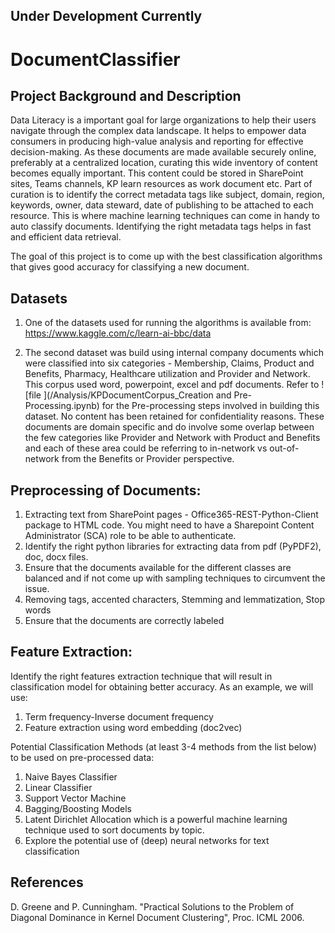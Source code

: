 ## Under Development Currently
# DocumentClassifier

## Project Background and Description

Data Literacy is a important goal for large organizations to help their users navigate through the complex data landscape. It helps to empower data consumers in producing high-value analysis and reporting for effective decision-making. As these documents are made available securely online, preferably at a centralized location, curating this wide inventory of content becomes equally important. This content could be stored in SharePoint sites, Teams channels, KP learn resources as work document etc. Part of curation is to identify the correct metadata tags like subject, domain, region, keywords, owner, data steward, date of publishing to be attached to each resource. This is where machine learning techniques can come in handy to auto classify documents. Identifying the right metadata tags helps in fast and efficient data retrieval.

The goal of this project is to come up with the best classification algorithms that gives good accuracy for classifying a new document.

## Datasets

1. One of the datasets used for running the algorithms is available from:
https://www.kaggle.com/c/learn-ai-bbc/data

1. The second dataset was build using internal company documents which were classified into six categories - Membership, Claims, Product and Benefits, Pharmacy, Healthcare utilization and Provider and Network. This corpus used word, powerpoint, excel and pdf documents. Refer to ![file ](/Analysis/KPDocumentCorpus_Creation and Pre-Processing.ipynb) for the Pre-processing steps involved in building this dataset. No content has been retained for confidentiality reasons. These documents are domain specific and do involve some overlap between the few categories like Provider and Network with Product and Benefits and each of these area could be referring to in-network vs out-of-network from the Benefits or Provider perspective. 

## Preprocessing of Documents:
1.	Extracting text from SharePoint pages - Office365-REST-Python-Client package to HTML code. You might need to have a Sharepoint Content Administrator (SCA) role to be able to authenticate.
2.	Identify the right python libraries for extracting data from pdf (PyPDF2), doc, docx files.
3.	Ensure that the documents available for the different classes are balanced and if not come up with sampling techniques to circumvent the issue. 
4.	Removing tags, accented characters, Stemming and lemmatization, Stop words
5.	Ensure that the documents are correctly labeled

## Feature Extraction:
Identify the right features extraction technique that will result in classification model for obtaining better accuracy. As an example, we will use:
1.	Term frequency-Inverse document frequency
2.	Feature extraction using word embedding (doc2vec)

Potential Classification Methods (at least 3-4 methods from the list below) to be used on pre-processed data:
1.	Naive Bayes Classifier
2.	Linear Classifier
3.	Support Vector Machine
4.	Bagging/Boosting Models
5.	Latent Dirichlet Allocation which is a powerful machine learning technique used to sort documents by topic.
6.	Explore the potential use of (deep) neural networks for text classification


## References

D. Greene and P. Cunningham. "Practical Solutions to the Problem of Diagonal Dominance in Kernel Document Clustering", Proc. ICML 2006.
